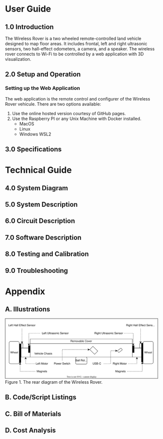 # User Guide

## 1.0 Introduction

The Wireless Rover is a two wheeled remote-controlled land vehicle designed to map floor areas. It includes frontal, left and right ultrasonic sensors, two hall-effect odometers, a camera, and a speaker. The wireless rover connects to Wi-Fi to be controlled by a web application with 3D visualization.

## 2.0 Setup and Operation

### Setting up the Web Application

The web application is the remote control and configurer of the Wireless Rover vehicule. There are two options available:
1. Use the online hosted version courtesy of GitHub pages.
2. Use the Raspberry PI or any Unix Machine with Docker installed.
    - MacOS
    - Linux
    - Windows WSL2



## 3.0 Specifications

# Technical Guide

## 4.0 System Diagram

## 5.0 System Description

## 6.0 Circuit Description

## 7.0 Software Description

## 8.0 Testing and Calibration

## 9.0 Troubleshooting

# Appendix

## A. Illustrations

![Rear Diagram](diagrams/rear-diagram.drawio.svg)
Figure 1. The rear diagram of the Wireless Rover.

## B. Code/Script Listings

## C. Bill of Materials

## D. Cost Analysis

